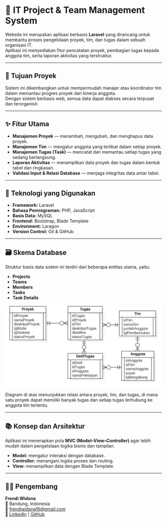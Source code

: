 # 💼 IT Project & Team Management System

Website ini merupakan aplikasi berbasis **Laravel** yang dirancang untuk membantu proses pengelolaan proyek, tim, dan tugas dalam sebuah organisasi IT.  
Aplikasi ini menyediakan fitur pencatatan proyek, pembagian tugas kepada anggota tim, serta laporan aktivitas yang terstruktur.

---

## 🎯 Tujuan Proyek
Sistem ini dikembangkan untuk mempermudah manajer atau koordinator tim dalam memantau progres proyek dan kinerja anggota.  
Dengan sistem berbasis web, semua data dapat diakses secara terpusat dan terorganisir.

---

## ✨ Fitur Utama
- **Manajemen Proyek** — menambah, mengubah, dan menghapus data proyek.  
- **Manajemen Tim** — mengatur anggota yang terlibat dalam setiap proyek.  
- **Manajemen Tugas (Task)** — mencatat dan memantau setiap tugas yang sedang berlangsung.  
- **Laporan Aktivitas** — menampilkan data proyek dan tugas dalam bentuk tabel dan ringkasan.  
- **Validasi Input & Relasi Database** — menjaga integritas data antar tabel.  

---

## 🧩 Teknologi yang Digunakan
- **Framework:** Laravel  
- **Bahasa Pemrograman:** PHP, JavaScript  
- **Basis Data:** MySQL  
- **Frontend:** Bootstrap, Blade Template  
- **Environment:** Laragon  
- **Version Control:** Git & GitHub  

---

## 🗃️ Skema Database
Struktur basis data sistem ini terdiri dari beberapa entitas utama, yaitu:
- **Projects**
- **Teams**
- **Members**
- **Tasks**
- **Task Details**

![Database Schema](screenshots/database_schema.png)

Diagram di atas menunjukkan relasi antara proyek, tim, dan tugas, di mana satu proyek dapat memiliki banyak tugas dan setiap tugas terhubung ke anggota tim tertentu.  

---

## 📚 Konsep dan Arsitektur
Aplikasi ini menerapkan pola **MVC (Model–View–Controller)** agar lebih mudah dalam pengelolaan logika bisnis dan tampilan.  
- **Model:** mengatur interaksi dengan database.  
- **Controller:** menangani logika proses dan routing.  
- **View:** menampilkan data dengan Blade Template.  

---

## 👨‍💻 Pengembang
**Frendi Widsna**  
📍 Bandung, Indonesia  
📧 [frendiwidsna16@gmail.com](mailto:frendiwidsna16@gmail.com)  
🔗 [LinkedIn](https://www.linkedin.com/in/frendi-widsna-36b000267) | [GitHub](https://github.com/FingrenF)
